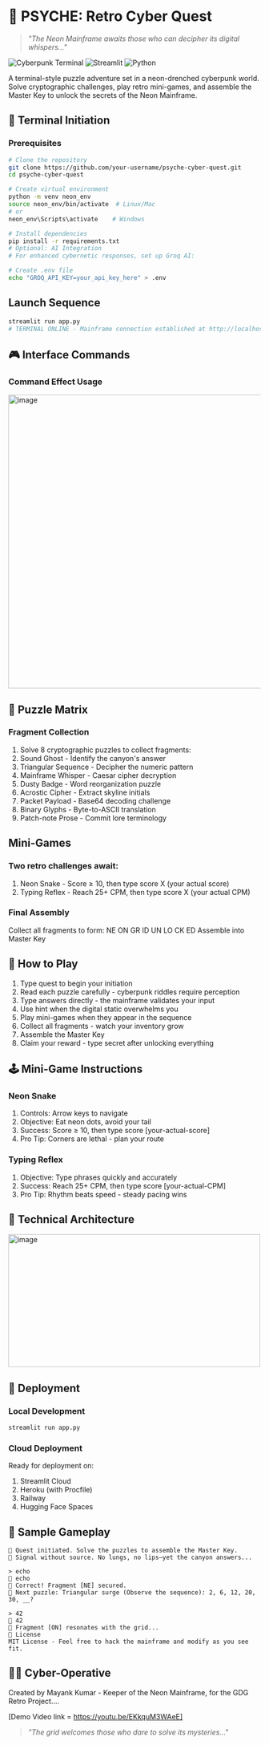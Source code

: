 # 🧠 PSYCHE: Retro Cyber Quest

> *"The Neon Mainframe awaits those who can decipher its digital whispers..."*

![Cyberpunk Terminal](https://img.shields.io/badge/Theme-Retro__Cyberpunk-39ff14?style=for-the-badge)
![Streamlit](https://img.shields.io/badge/Built_with-Streamlit-FF4B4B?style=for-the-badge)
![Python](https://img.shields.io/badge/Python-3.8%2B-3776AB?style=for-the-badge)

A terminal-style puzzle adventure set in a neon-drenched cyberpunk world. Solve cryptographic challenges, play retro mini-games, and assemble the Master Key to unlock the secrets of the Neon Mainframe.

## 🌌 Terminal Initiation

### Prerequisites

```bash
# Clone the repository
git clone https://github.com/your-username/psyche-cyber-quest.git
cd psyche-cyber-quest
```
```bash
# Create virtual environment
python -m venv neon_env
source neon_env/bin/activate  # Linux/Mac
# or
neon_env\Scripts\activate    # Windows
```
```bash
# Install dependencies
pip install -r requirements.txt
# Optional: AI Integration
# For enhanced cybernetic responses, set up Groq AI:
```
```bash
# Create .env file
echo "GROQ_API_KEY=your_api_key_here" > .env
```

## Launch Sequence
```bash
streamlit run app.py
# TERMINAL ONLINE - Mainframe connection established at http://localhost:8501
```

## 🎮 Interface Commands
### Command	Effect	Usage

<img width="569" height="586" alt="image" src="https://github.com/user-attachments/assets/02485b9c-656a-4eae-8122-ff65c4426d8a" />


## 🧩 Puzzle Matrix
### Fragment Collection
1. Solve 8 cryptographic puzzles to collect fragments:
2. Sound Ghost - Identify the canyon's answer
3. Triangular Sequence - Decipher the numeric pattern
4. Mainframe Whisper - Caesar cipher decryption
5. Dusty Badge - Word reorganization puzzle
6. Acrostic Cipher - Extract skyline initials
7. Packet Payload - Base64 decoding challenge
8. Binary Glyphs - Byte-to-ASCII translation
9. Patch-note Prose - Commit lore terminology

## Mini-Games
### Two retro challenges await:

1. Neon Snake - Score ≥ 10, then type score X (your actual score)
2. Typing Reflex - Reach 25+ CPM, then type score X (your actual CPM)

### Final Assembly
Collect all fragments to form: NE ON GR ID UN LO CK ED
Assemble into Master Key

## 🎯 How to Play
1. Type quest to begin your initiation
2. Read each puzzle carefully - cyberpunk riddles require perception
3. Type answers directly - the mainframe validates your input
4. Use hint when the digital static overwhelms you
5. Play mini-games when they appear in the sequence
6. Collect all fragments - watch your inventory grow
7. Assemble the Master Key
8. Claim your reward - type secret after unlocking everything

## 🕹️ Mini-Game Instructions
### Neon Snake
1. Controls: Arrow keys to navigate
2. Objective: Eat neon dots, avoid your tail
3. Success: Score ≥ 10, then type score [your-actual-score]
4. Pro Tip: Corners are lethal - plan your route

### Typing Reflex
1. Objective: Type phrases quickly and accurately
3. Success: Reach 25+ CPM, then type score [your-actual-CPM]
3. Pro Tip: Rhythm beats speed - steady pacing wins

## 🔧 Technical Architecture

<img width="503" height="265" alt="image" src="https://github.com/user-attachments/assets/f4afc738-41ae-46bd-a3f3-9d86ed1919fa" />

## 🚀 Deployment
### Local Development
```bash
streamlit run app.py
```

### Cloud Deployment
Ready for deployment on:
1. Streamlit Cloud
2. Heroku (with Procfile)
3. Railway
4. Hugging Face Spaces

## 🎲 Sample Gameplay

```> quest
🤖 Quest initiated. Solve the puzzles to assemble the Master Key.
🤖 Signal without source. No lungs, no lips—yet the canyon answers...
```

```
> echo
🧑 echo
🤖 Correct! Fragment [NE] secured.
🤖 Next puzzle: Triangular surge (Observe the sequence): 2, 6, 12, 20, 30, __?
```

```
> 42
🧑 42
🤖 Fragment [ON] resonates with the grid...
📜 License
MIT License - Feel free to hack the mainframe and modify as you see fit.
```

## 👨‍💻 Cyber-Operative
Created by Mayank Kumar - Keeper of the Neon Mainframe, for the GDG Retro Project....

[Demo Video link = https://youtu.be/EKkquM3WAeE]

> *"The grid welcomes those who dare to solve its mysteries..."*








